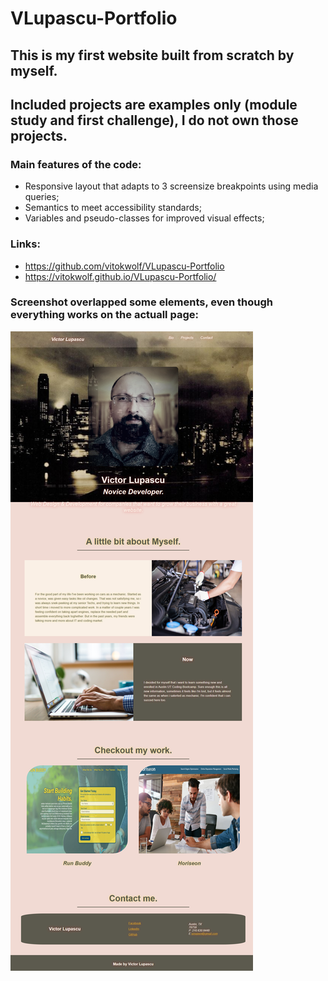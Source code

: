 # VLupascu-Portfolio

## This is my first website built from scratch by myself. 
## Included projects are  examples only (module study and first challenge), I do not own those projects.

### Main features of the code:

* Responsive layout that adapts to 3 screensize breakpoints using media queries;
* Semantics to meet accessibility standards;
* Variables and pseudo-classes for improved visual effects;

### Links:

- https://github.com/vitokwolf/VLupascu-Portfolio
- https://vitokwolf.github.io/VLupascu-Portfolio/

### Screenshot overlapped some elements, even though everything works on the actuall page:

![GitHub Logo](/assets/images/portfolio-screenshot.png)
